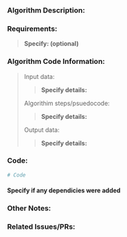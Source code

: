 ### Algorithm Description:

### Requirements:

> **Specify: (optional)**

### Algorithm Code Information:
> Input data:
> > **Specify details:**
> 
> Algorithim steps/psuedocode:
> > **Specify details:**
> 
> Output data:
> > **Specify details:**


### Code:

```python
# Code
```

#### Specify if any dependicies were added



### Other Notes:

### Related Issues/PRs:
